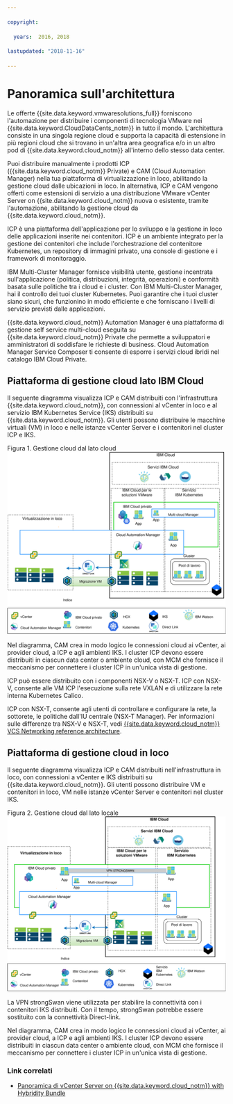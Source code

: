 ```yaml
---

copyright:

  years:  2016, 2018

lastupdated: "2018-11-16"

---
```


# Panoramica sull'architettura
Le offerte {{site.data.keyword.vmwaresolutions_full}} forniscono l'automazione per distribuire
i componenti di tecnologia VMware nei {{site.data.keyword.CloudDataCents_notm}} in tutto il mondo. L'architettura
consiste in una singola regione cloud e supporta la capacità di estensione
in più regioni cloud che si trovano
in un'altra area geografica e/o in un altro pod di {{site.data.keyword.cloud_notm}} all'interno dello stesso data center.

Puoi distribuire manualmente i prodotti ICP ({{site.data.keyword.cloud_notm}} Private) e CAM (Cloud Automation Manager) nella tua piattaforma di virtualizzazione in loco,
abilitando la gestione cloud dalle ubicazioni in loco. In alternativa, ICP
e CAM vengono offerti come estensioni di servizio a una distribuzione VMware
vCenter Server on {{site.data.keyword.cloud_notm}} nuova o esistente, tramite l'automazione, abilitando
la gestione cloud da {{site.data.keyword.cloud_notm}}.

ICP è una piattaforma dell'applicazione per lo sviluppo e la gestione in loco delle applicazioni inserite nei contenitori. ICP è un ambiente integrato per la gestione
dei contenitori che include l'orchestrazione del contenitore Kubernetes, un
repository di immagini privato, una console di gestione e i
framework di monitoraggio.

IBM Multi-Cluster Manager fornisce visibilità utente, gestione incentrata
sull'applicazione (politica, distribuzioni, integrità, operazioni) e conformità
basata sulle politiche tra i cloud e i cluster. Con IBM Multi-Cluster Manager,
hai il controllo dei tuoi cluster Kubernetes. Puoi garantire che i tuoi
cluster siano sicuri, che funzionino in modo efficiente e che forniscano i livelli
di servizio previsti dalle applicazioni.

{{site.data.keyword.cloud_notm}} Automation Manager è una piattaforma di gestione self service multi-cloud
eseguita su {{site.data.keyword.cloud_notm}} Private che permette a sviluppatori e
amministratori di soddisfare le richieste di business. Cloud Automation Manager
Service Composer ti consente di esporre i servizi cloud ibridi nel catalogo IBM
Cloud Private.

## Piattaforma di gestione cloud lato IBM Cloud

Il seguente diagramma visualizza ICP e CAM distribuiti con l'infrastruttura {{site.data.keyword.cloud_notm}},
con connessioni al vCenter in loco e al servizio IBM
Kubernetes Service (IKS) distribuiti su {{site.data.keyword.cloud_notm}}. Gli utenti possono distribuire le macchine virtuali (VM) in loco e nelle istanze vCenter Server
e i contenitori nel cluster ICP e IKS.

Figura 1. Gestione cloud dal lato cloud
![Sul cloud - gestione cloud](vcsiks-oncloud-cloudmgt.svg)

Nel diagramma, CAM crea in modo logico le connessioni cloud ai vCenter, ai provider cloud, a ICP e agli ambienti IKS. I cluster ICP devono essere
distribuiti in ciascun data center o ambiente cloud, con MCM che fornisce il
meccanismo per connettere i cluster ICP in un'unica vista di gestione.

ICP può essere distribuito con i componenti NSX-V o NSX-T. ICP con NSX-V,
consente alle VM ICP l'esecuzione sulla rete VXLAN e di utilizzare
la rete interna Kubernetes Calico.

ICP con NSX-T, consente agli utenti di controllare e configurare la rete, la sottorete, le politiche dall'IU centrale (NSX-T Manager). Per informazioni sulle differenze tra NSX-V e NSX-T, vedi [{{site.data.keyword.cloud_notm}}
VCS Networking reference architecture](../vcsnsxt/vcsnsxt-intro.html).

## Piattaforma di gestione cloud in loco

Il seguente diagramma visualizza ICP e CAM distribuiti nell'infrastruttura
in loco, con connessioni a vCenter e IKS distribuiti su {{site.data.keyword.cloud_notm}}. Gli utenti possono distribuire VM e contenitori
in loco, VM nelle istanze vCenter Server e contenitori
nel cluster IKS.

Figura 2. Gestione cloud dal lato locale
![In loco - gestione cloud](vcsiks-onprem-cloudmgt.svg)

La VPN strongSwan viene utilizzata per stabilire la connettività con i contenitori
IKS distribuiti. Con il tempo, strongSwan potrebbe essere sostituito con la connettività
Direct-link.

Nel diagramma, CAM crea in modo logico le connessioni cloud ai vCenter, ai provider cloud, a ICP e agli ambienti IKS. I cluster ICP devono essere
distribuiti in ciascun data center o ambiente cloud, con MCM che fornisce il
meccanismo per connettere i cluster ICP in un'unica vista di gestione.

### Link correlati

* [Panoramica di vCenter Server on {{site.data.keyword.cloud_notm}} with Hybridity Bundle](../vcs/vcs-hybridity-intro.html)
